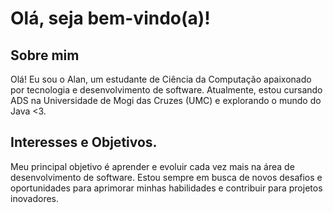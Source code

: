 # Olá, seja bem-vindo(a)! 

## Sobre mim

Olá! Eu sou o Alan, um estudante de Ciência da Computação apaixonado por tecnologia e desenvolvimento de software. Atualmente, estou cursando ADS na Universidade de Mogi das Cruzes (UMC) e explorando o mundo do Java <3.

## Interesses e Objetivos.

Meu principal objetivo é aprender e evoluir cada vez mais na área de desenvolvimento de software. Estou sempre em busca de novos desafios e oportunidades para aprimorar minhas habilidades e contribuir para projetos inovadores.

